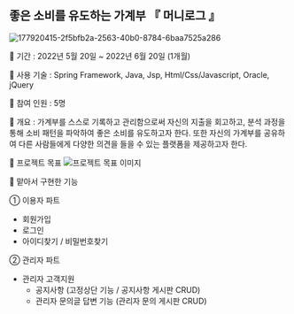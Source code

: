 ## 좋은 소비를 유도하는 가계부 『 머니로그 』

![177920415-2f5bfb2a-2563-40b0-8784-6baa7525a286](https://user-images.githubusercontent.com/108645160/180604756-9cb4189d-82ab-41e6-ab3c-44360bc1ff20.png)

💸 기간 : 2022년 5월 20일 ~ 2022년 6월 20일 (1개월)

💸 사용 기술 : Spring Framework, Java, Jsp, Html/Css/Javascript, Oracle, jQuery

💸 참여 인원 : 5명

💸 개요 : 가계부를 스스로 기록하고 관리함으로써 자신의 지출을 회고하고, 분석 과정을 통해 소비 패턴을 파악하여 좋은 소비를 유도하고자 한다. 또한 자신의 가계부를 공유하여 다른 사람들에게 다양한 의견을 들을 수 있는 플랫폼을 제공하고자 한다.

💸 프로젝트 목표
![프로젝트 목표 이미지](https://user-images.githubusercontent.com/108645160/180604759-ee541b0d-320e-4618-a667-183db5dfc10e.png)

💸 맡아서 구현한 기능

① 이용자 파트
- 회원가입
- 로그인
- 아이디찾기 / 비밀번호찾기

② 관리자 파트
- 관리자 고객지원
  - 공지사항 (고정상단 기능 / 공지사항 게시판 CRUD)
  - 관리자 문의글 답변 기능 (관리자 문의 게시판 CRUD)
